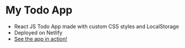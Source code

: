 # My Todo App

* React JS Todo App made with custom CSS styles and LocalStorage
* Deployed on Netlify
* [See the app in action!](https://pratiks-todo-app.netlify.app/)
